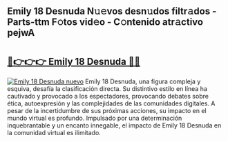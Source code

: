 ## Emily 18 Desnuda N𝚞𝚎vos desn𝚞dos filtr𝚊dos - Parts-ttm F𝚘tos vid𝚎o - C𝚘ntenido atr𝚊ctivo pejwA

# <h2><a href="http://mb1xfyf.tromn.icu/?c=Emily+18+Desnuda">🔗👉👉👉 Emily 18 Desnuda 🔗🔗</a></h2>

[![Emily 18 Desnuda nuevo](https://i.imgur.com/pEAQMta.gif)](http://mb1xfyf.tromn.icu/?c=Emily+18+Desnuda)
Emily 18 Desnuda, una figura compleja y esquiva, desafía la clasificación directa. Su distintivo estilo en línea ha cautivado y provocado a los espectadores, provocando debates sobre ética, autoexpresión y las complejidades de las comunidades digitales. A pesar de la incertidumbre de sus próximas acciones, su impacto en el mundo virtual es profundo. Impulsado por una determinación inquebrantable y un encanto innegable, el impacto de Emily 18 Desnuda en la comunidad virtual es ilimitado.
